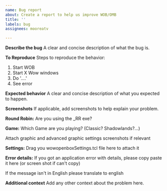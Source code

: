 ```yaml
---
name: Bug report
about: Create a report to help us improve WOB/OMB
title: ''
labels: bug
assignees: mooreatv

---
```


**Describe the bug**
A clear and concise description of what the bug is.

**To Reproduce**
Steps to reproduce the behavior:
1. Start WOB
2. Start X Wow windows
3. Do '....'
4. See error

**Expected behavior**
A clear and concise description of what you expected to happen.

**Screenshots**
If applicable, add screenshots to help explain your problem.

**Round Robin:**
Are you using the _RR exe?

**Game:**
Which Game are you playing? (Classic? Shadowlands?...)

Attach graphic and advanced graphic settings screenshots if relevant

**Settings:**
Drag you wowopenboxSettings.tcl file here to attach it

**Error details:**
If you got an application error with details, please copy paste it here 
(or screen shot if can't copy)

If the message isn't in English please translate to english


**Additional context**
Add any other context about the problem here.
